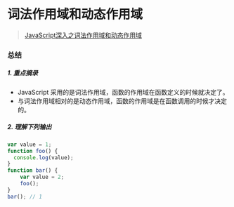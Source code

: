 # 词法作用域和动态作用域
> [JavaScript深入之词法作用域和动态作用域](https://github.com/mqyqingfeng/Blog/issues/3)


### 总结
##### 1. 重点摘录
- JavaScript 采用的是词法作用域，函数的作用域在函数定义的时候就决定了。
- 与词法作用域相对的是动态作用域，函数的作用域是在函数调用的时候才决定的。  

##### 2. 理解下列输出
```javascript
var value = 1;
function foo() {
  console.log(value);
}
function bar() {
    var value = 2;
    foo();
}
bar(); // 1
```